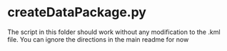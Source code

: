 # createDataPackage.py

The script in this folder should work without any modification to the .kml file. You can ignore the directions in the main readme for now